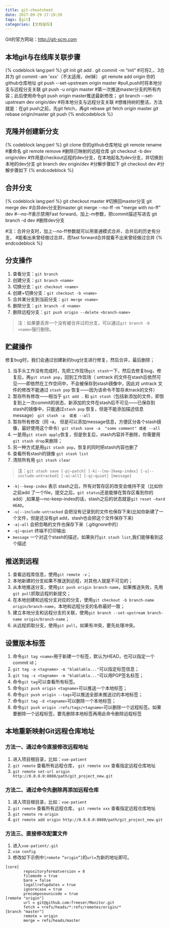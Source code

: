 ```yaml
---
title: git-cheatsheet
date: 2017-09-29 17:19:59
tags: [git]
categories: [文档留存]
---
```

Git的官方网站：http://git-scm.com

<!-- more -->

## 本地git与在线库关联步骤

{% codeblock lang:perl %}
    git init
    git add .
    git commit -m “init”                       #可将2,、3合并为 git commit -am 'xxx'（不太适用，del掉）
    git remote add origin 你的github仓库地址 
    git push --set-upstream origin master      #pull,push时将本地分支与远程分支关联
    git push -u origin master                  #第一次推送master分支的所有内容；此后使用命令git push origin master推送最新修改；
    git branch --set-upstream dev origin/dev   #将本地分支与远程分支关联
    #想维持树的整洁，方法就是：在git push之前，先git fetch，再git rebase
    git fetch origin master
    git rebase origin/master
    git push
{% endcodeblock %}

## 克隆并创建新分支

{% codeblock lang:perl %}
    git clone 你的github仓库地址
    git remote rename <old> <new>  #重命名
    git remote remove <name>       #删除已映射的远程仓库
    git checkout -b dev origin/dev #作用是checkout远程的dev分支，在本地起名为dev分支，并切换到本地的dev分支
    git branch dev origin/dev #分解步骤如下
    git checkout dev #分解步骤如下
{% endcodeblock %}

## 合并分支

{% codeblock lang:perl %}
    git checkout master     #切换回master分支
    git merge dev           #合并dev分支到master
    git merge --no-ff -m "merge with no-ff" dev    #--no-ff表示禁用Fast forward，加上-m参数，把commit描述写进去
    git branch -d dev       #删除dev分支

   #注：合并分支时，加上--no-ff参数就可以用普通模式合并，合并后的历史有分支，
   #能看出来曾经做过合并，而fast forward合并就看不出来曾经做过合并
{% endcodeblock %}
 
## 分支操作

1. 查看分支：`git branch`
2. 创建分支：`git branch <name>`
3. 切换分支：`git checkout <name>`
4. 创建+切换分支：`git checkout -b <name>`
5. 合并某分支到当前分支：`git merge <name>`
6. 删除分支：`git branch -d <name>`
7. 删除远程分支：`git push origin --delete <branch-name>`


> 注：如果要丢弃一个没有被合并过的分支，可以通过`git branch -D <name>`强行删除。

## 贮藏操作

修复bug时，我们会通过创建新的bug分支进行修复，然后合并，最后删除；

1. 当手头工作没有完成时，先把工作现场`git stash`一下，然后去修复bug，修复后，再`git stash pop`，回到工作现场（ untrack 的文件在stash后依然可见——即依然在工作空间中，不会被保存到stash镜像中，因此对 untrack 文件的修改不能通过 `stash pop` 恢复——因为该命令不暂存未track的文件）
2. 暂存所有修改——相当于 `git add .` 和 `git stash`（包括新添加的文件，即恢复到上一次commit的状态，新添加的文件在stash后不可见——已保存到stash的镜像中，只能通过`stash pop` 恢复，但是不能添加描述信息message） `git stash -a  或者 --all`
2. 暂存所有修改（同 -a， 但是可以添加message信息，方便区分各个stash镜像，最好使用这个命令）`git stash save -a  "some comment" 或者 --all`
3. 一是用`git stash apply`恢复，但是恢复后，stash内容并不删除，你需要用`git stash drop`来删除；
4. 另一种方式是用`git stash pop`，恢复的同时把stash内容也删了
5. 查看所有stash的镜像 `git stash list`
6. 清除所有用 `git stash clear`


> 注：`git stash save [-p|—patch] [-k|--[no-]keep-index] [-u|--include-untracked] [-a|—all] [-q|—quiet] [message]`
  + `-k|--keep-index` 表示 stash之后，所有对暂存区的改变会维持不变（比如你之前add 了一个file，提交之后，`git status`还是能够在暂存区看到你的 add）,如果是—no-keep-index的话，stash之后的状态就是`git reset —hard HEAD`。
  + `-u|--include-untracked` 会把没有记录到的文件也保存下来(比如你新建了一个文件，但是还没有git add，stash也会把这个文件保存下来)
  + `-a|—all` 会把忽略的文件也保存下来（.gitignore中的）
  + `-q|—quiet` 终端不打印输出
  + `message` 一个对这个stash的描述，如果执行`git stash list`,我们能够看到这个描述


## 推送到远程

1. 查看远程库信息，使用`git remote -v`；
2. 本地新建的分支如果不推送到远程，对其他人就是不可见的；
3. 从本地推送分支，使用`git push origin branch-name`，如果推送失败，先用`git pull`抓取远程的新提交；
4. 在本地创建和远程分支对应的分支，使用`git checkout -b branch-name origin/branch-name`，本地和远程分支的名称最好一致；
5. 建立本地分支和远程分支的关联，使用`git branch --set-upstream branch-name origin/branch-name`；
6. 从远程抓取分支，使用`git pull`，如果有冲突，要先处理冲突。

## 设置版本标签

1. 命令`git tag <name>`用于新建一个标签，默认为HEAD，也可以指定一个commit id；
2. `git tag -a <tagname> -m "blablabla..."`可以指定标签信息；
3. `git tag -s <tagname> -m "blablabla..."`可以用PGP签名标签；
4. 命令`git tag`可以查看所有标签。
5. 命令`git push origin <tagname>`可以推送一个本地标签；
6. 命令`git push origin --tags`可以推送全部未推送过的本地标签；
7. 命令`git tag -d <tagname>`可以删除一个本地标签；
8. 命令`git push origin :refs/tags/<tagname>`可以删除一个远程标签。如果要删除一个远程标签，要先删除本地标签再用此命令删除远程标签

## 本地重新映射Git远程仓库地址

### 方法一、通过命令直接修改远程地址

1. 进入项目根目录，比如：`vue-patient`
2. `git remote` 查看所有远程仓库， `git remote xxx` 查看指定远程仓库地址
3. `git remote set-url origin http://0.0.0.0:8080/path/git_project_new.git`

### 方法二、通过命令先删除再添加远程仓库

1. 进入项目根目录，比如：`vue-patient`
2. `git remote` 查看所有远程仓库， `git remote xxx` 查看指定远程仓库地址
3. `git remote rm origin`
4. `git remote add origin http://0.0.0.0:8080/path/git_project_new.git`

### 方法三、直接修改配置文件

1. 进入`vue-patient/.git`
2. `vim config`
3. 修改如下示例中`[remote “origin”]`的`url=`为新的地址即可。

```
[core]
        repositoryformatversion = 0
        filemode = true
        bare = false
        logallrefupdates = true
        ignorecase = true
        precomposeunicode = true
[remote "origin"]
        url = git@github.com:freeser/Monitor.git
        fetch = +refs/heads/*:refs/remotes/origin/*
[branch "master"]
        remote = origin
        merge = refs/heads/master
```
